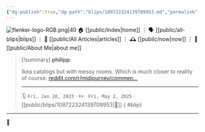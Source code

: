 ```yaml
---
{"dg-publish":true,"dg-path":"blips/109722324139709953.md","permalink":"/blips/109722324139709953/","title":"philipp on mastodon @ 2023-01-20","created":"2023-01-20T15:49:59","updated":"2025-05-02T08:50:43"}
---
```



<div class="transclusion internal-embed is-loaded"><div class="markdown-embed">




![flenker-logo-RGB.png|40](/img/user/attachments/flenker-logo-RGB.png)
🏠 [[public/Index\|home]]  ⋮ 🗣️ [[public/all-blips\|blips]] ⋮  📝 [[public/All Articles\|articles]]  ⋮ 🕰️ [[public/now\|now]] ⋮ 🪪 [[public/About Me\|about me]]


</div></div>


> [!summary] **philipp**:
>
> Ikea catalogs but with messy rooms. Which is much closer to reality of course. [reddit.com/r/midjourney/commen…](https://www.reddit.com/r/midjourney/comments/10f4xmc/ikea_catalog_but_with_messy_rooms/)
> - - -
>
> 🗓️ <code>Fri, Jan 20, 2023</code>  · ✏️ <code> Fri, May 2, 2025</code>  · [[public/blips/109722324139709953\|🔗]]
{ #blip}


- - -

 👾
